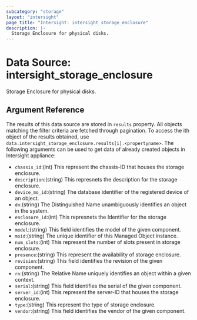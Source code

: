 ```yaml
---
subcategory: "storage"
layout: "intersight"
page_title: "Intersight: intersight_storage_enclosure"
description: |-
  Storage Enclosure for physical disks.
---
```


# Data Source: intersight_storage_enclosure
Storage Enclosure for physical disks.
## Argument Reference
The results of this data source are stored in `results` property.
All objects matching the filter criteria are fetched through pagination.
To access the ith object of the results obtained, use `data.intersight_storage_enclosure.results[i].<propertyname>`.
The following arguments can be used to get data of already created objects in Intersight appliance:
* `chassis_id`:(int) This represent the chassis-ID that houses the storage enclosure. 
* `description`:(string) This represnets the description for the storage enclosure. 
* `device_mo_id`:(string) The database identifier of the registered device of an object. 
* `dn`:(string) The Distinguished Name unambiguously identifies an object in the system. 
* `enclosure_id`:(int) This represnets the Identifier for the storage enclosure. 
* `model`:(string) This field identifies the model of the given component. 
* `moid`:(string) The unique identifier of this Managed Object instance. 
* `num_slots`:(int) This represent the number of slots present in storage enclosure. 
* `presence`:(string) This represent the availability of storage enclosure. 
* `revision`:(string) This field identifies the revision of the given component. 
* `rn`:(string) The Relative Name uniquely identifies an object within a given context. 
* `serial`:(string) This field identifies the serial of the given component. 
* `server_id`:(int) This represent the server-ID that houses the storage enclosure. 
* `type`:(string) This represent the type of storage enclosure. 
* `vendor`:(string) This field identifies the vendor of the given component. 
 